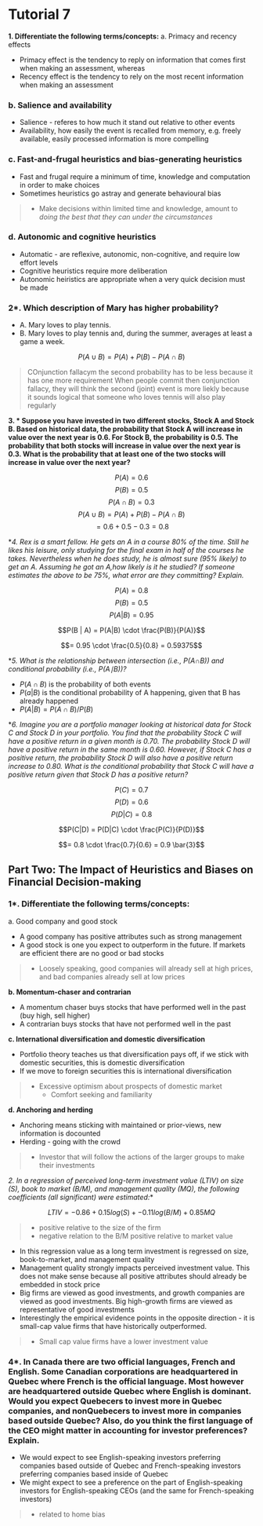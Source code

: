 # Tutorial 7

**1. Differentiate the following terms/concepts:**
a. Primacy and recency effects

- Primacy effect is the tendency to reply on information that comes first when making an assessment, whereas
- Recency effect is the tendency to rely on the most recent information when making an assessment

### b. Salience and availability

- Salience - referes to how much it stand out relative to other events
- Availability, how easily the event is recalled from memory, e.g. freely available, easily processed information is more compelling

### c. Fast-and-frugal heuristics and bias-generating heuristics
- Fast and frugal require a minimum of time, knowledge and computation in order to make choices
- Sometimes heuristics go astray and generate behavioural bias

> - Make decisions within limited time and knowledge, amount to *doing the best that they can under the circumstances*


### d. Autonomic and cognitive heuristics
- Automatic -  are reflexive, autonomic, non-cognitive, and require low effort levels
- Cognitive heuristics require more deliberation
- Autonomic heiristics are appropriate when a very quick decision must be made


### 2*. Which description of Mary has higher probability?
- A. Mary loves to play tennis.
- B. Mary loves to play tennis and, during the summer, averages at least a game a week.

$$P(A \cup B) = P(A) + P(B) - P(A \cap B)$$

> COnjunction fallacym the second probability has to be less because it has one more requirement
> When people commit then conjunction fallacy, they will think the second (joint) event is more liekly because it sounds logical that someone who loves tennis will also play regularly



**3. * Suppose you have invested in two different stocks, Stock A and Stock B. Based on historical data, the probability that Stock A will increase in value over the next year is 0.6. For Stock B, the probability is 0.5. The probability that both stocks will increase in value over the next year is 0.3. What is the probability that at least one of the two stocks will increase in value over the next year?**

$$P(A) = 0.6$$
$$P(B) = 0.5$$
$$P(A \cap B) = 0.3$$
$$P(A \cup B) = P(A) + P(B) - P(A \cap B)$$
$$= 0.6+0.5 - 0.3 = 0.8$$

**4. *Rex is a smart fellow. He gets an A in a course 80% of the time. Still he likes his leisure, only studying for the final exam in half of the courses he takes. Nevertheless when he does study, he is almost sure (95% likely) to get an A. Assuming he got an A,how likely is it he studied? If someone estimates the above to be 75%, what error are they committing? Explain.**

$$P(A) = 0.8$$
$$P(B) = 0.5$$
$$P(A | B) = 0.95$$

$$P(B | A) = P(A|B) \cdot \frac{P(B)}{P(A)}$$

$$= 0.95 \cdot \frac{0.5}{0.8} = 0.59375$$

**5. *What is the relationship between intersection (i.e., P(A∩B)) and conditional probability (i.e., P(A∣B))?**

- $P(A \cap B)$ is the probability of both events
- $P(a|B)$ is the conditional probability of A happening, given that B has already happened
- $P(A|B) = P(A \cap B) / P(B)$


**6. *Imagine you are a portfolio manager looking at historical data for Stock C and Stock D in your portfolio. You find that the probability Stock C will have a positive return in a given month is 0.70. The probability Stock D will have a positive return in the same month is 0.60. However, if Stock C has a positive return, the probability Stock D will also have a positive return increase to 0.80. What is the conditional probability that Stock C will have a positive return given that Stock D has a positive return?**

$$P(C) = 0.7$$
$$P(D) = 0.6$$
$$P(D|C) = 0.8$$

$$P(C|D) = P(D|C) \cdot \frac{P(C)}{P(D)}$$

$$= 0.8 \cdot \frac{0.7}{0.6} = 0.9 \bar{3}$$

## Part Two: The Impact of Heuristics and Biases on Financial Decision-making

### 1*. Differentiate the following terms/concepts:

a. Good company and good stock
- A good company has positive attributes such as strong management
- A good stock is one you expect to outperform in the future. If markets are efficient there are no good or bad stocks

> - Loosely speaking, good companies will already sell at high prices, and bad companies already sell at low prices


**b. Momentum-chaser and contrarian**

- A momentum chaser buys stocks that have performed well in the past (buy high, sell higher)
- A contrarian buys stocks that have not performed well in the past

**c. International diversification and domestic diversification**
- Portfolio theory teaches us that diversification pays off, if we stick with domestic securities, this is domestic diversification
- If we move to foreign securities this is international diversification

> - Excessive optimism about prospects of domestic market
>   - Comfort seeking and familiarity

**d. Anchoring and herding**

- Anchoring means sticking with maintained or prior-views, new information is docounted
- Herding - going with the crowd

> - Investor that will follow the actions of the larger groups to make their investments


**2*. In a regression of perceived long-term investment value (LTIV) on size (S), book to market (B/M), and management quality (MQ), the following coefficients (all significant) were estimated:**

$$LTIV = -0.86 + 0.15log(S) + -0.11log(B/M) +0.85MQ$$

> - positive relative to the size of the firm
> - negative relation to the B/M
> positive relative to market value

- In this regression value as a long term investment is regressed on size, book-to-market, and management quality
- Management quality strongly impacts perceived investment value. This does not make sense because all positive attributes should already be embedded in stock price
- Big firms are viewed as good investments, and growth companies are viewed as good investments. Big high-growth firms are viewed as representative of good investments
- Interestingly the empirical evidence points in the opposite direction - it is small-cap value firms that have historically outperformed.

> - Small cap value firms have a lower investment value

### 4*. In Canada there are two official languages, French and English. Some Canadian corporations are headquartered in Quebec where French is the official language. Most however are headquartered outside Quebec where English is dominant. Would you expect Quebecers to invest more in Quebec companies, and nonQuebecers to invest more in companies based outside Quebec? Also, do you think the first language of the CEO might matter in accounting for investor preferences? Explain.

- We would expect to see English-speaking investors preferring companies based outside of Quebec and French-speaking investors preferring companies based inside of Quebec
- We might expect to see a preference on the part of English-speaking investors for English-speaking CEOs (and the same for French-speaking investors)
  
> - related to home bias
